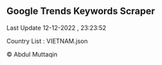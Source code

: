 

## Google Trends Keywords Scraper 
 
Last Update 12-12-2022 , 23:23:52

Country List :
VIETNAM.json



© Abdul Muttaqin 
